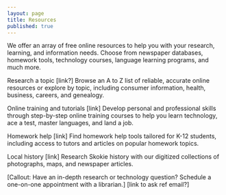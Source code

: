 ```yaml
---
layout: page
title: Resources
published: true
---
```


We offer an array of free online resources to help you with your research, learning, and information needs. Choose from newspaper databases, homework tools, technology courses, language learning programs, and much more.

Research a topic [link?]
Browse an A to Z list of reliable, accurate online resources or explore by topic, including consumer information, health, business, careers, and genealogy.

Online training and tutorials [link]
Develop personal and professional skills through step-by-step online training courses to help you learn technology, ace a test, master languages, and land a job.

Homework help [link]
Find homework help tools tailored for K-12 students, including access to tutors and articles on popular homework topics.

Local history [link]
Research Skokie history with our digitized collections of photographs, maps, and newspaper articles.

[Callout: Have an in-depth research or technology question? Schedule a one-on-one appointment with a librarian.] 
[link to ask ref email?]

